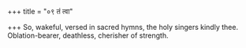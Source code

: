 +++
title = "०९ तं त्वा"

+++
So, wakeful, versed in sacred hymns, the holy singers kindly thee.  
     Oblation-bearer, deathless, cherisher of strength.